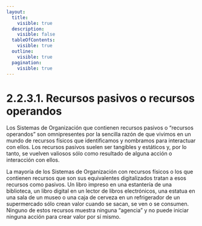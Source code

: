 ```yaml
---
layout:
  title:
    visible: true
  description:
    visible: false
  tableOfContents:
    visible: true
  outline:
    visible: true
  pagination:
    visible: true
---
```


# 2.2.3.1. Recursos pasivos o recursos operandos

Los Sistemas de Organización que contienen recursos pasivos o “recursos operandos” son omnipresentes por la sencilla razón de que vivimos en un mundo de recursos físicos que identificamos y nombramos para interactuar con ellos. Los recursos pasivos suelen ser tangibles y estáticos y, por lo tanto, se vuelven valiosos sólo como resultado de alguna acción o interacción con ellos.

La mayoría de los Sistemas de Organización con recursos físicos o los que contienen recursos que son sus equivalentes digitalizados tratan a esos recursos como pasivos. Un libro impreso en una estantería de una biblioteca, un libro digital en un lector de libros electrónicos, una estatua en una sala de un museo o una caja de cerveza en un refrigerador de un supermercado sólo crean valor cuando se sacan, se ven o se consumen. Ninguno de estos recursos muestra ninguna “agencia” y no puede iniciar ninguna acción para crear valor por sí mismo.
